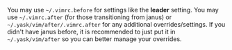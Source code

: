 You may use `~/.vimrc.before` for settings like the __leader__ setting.
You may use `~/.vimrc.after` (for those transitioning from janus) or `~/.yask/vim/after/.vimrc.after` for any additional overrides/settings.
If you didn't have janus before, it is recommended to just put it in `~/.yask/vim/after` so you can better manage your overrides.
